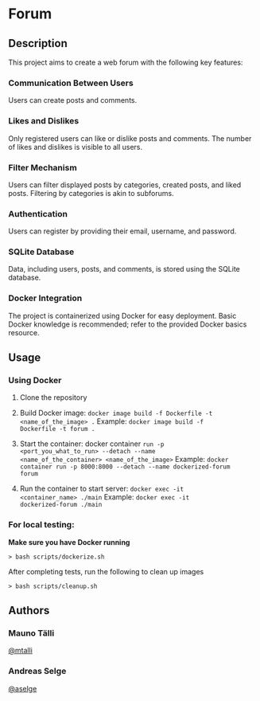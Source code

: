 # Forum

## Description
This project aims to create a web forum with the following key features:

### Communication Between Users
Users can create posts and comments.

### Likes and Dislikes
Only registered users can like or dislike posts and comments.
The number of likes and dislikes is visible to all users.

### Filter Mechanism
Users can filter displayed posts by categories, created posts, and liked posts.
Filtering by categories is akin to subforums.

### Authentication
Users can register by providing their email, username, and password.

### SQLite Database
Data, including users, posts, and comments, is stored using the SQLite database.

### Docker Integration
The project is containerized using Docker for easy deployment.
Basic Docker knowledge is recommended; refer to the provided Docker basics resource.

## Usage
### Using Docker
1.  Clone the repository

2. Build Docker image: <code>docker image build -f Dockerfile -t <name_of_the_image> .</code> Example: <code>docker image build -f Dockerfile -t forum .</code>

3. Start the container: docker container <code>run -p <port_you_what_to_run> --detach --name <name_of_the_container> <name_of_the_image></code> Example: <code>docker container run -p 8000:8000 --detach --name dockerized-forum forum</code>

4. Run the container to start server: <code>docker exec -it <container_name> ./main</code> Example: <code>docker exec -it dockerized-forum ./main</code>

### For local testing:

**Make sure you have Docker running**

```
> bash scripts/dockerize.sh 
```

After completing tests, run the following to clean up images
```
> bash scripts/cleanup.sh 
```

## Authors
### Mauno Tälli 
<a href="https://01.kood.tech/git/mtalli">@mtalli</a>

### Andreas Selge 
<a href="https://01.kood.tech/git/aselge">@aselge</a>
